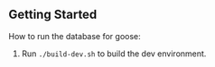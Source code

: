 ## Getting Started

How to run the database for goose:

1. Run `./build-dev.sh` to build the dev environment.
